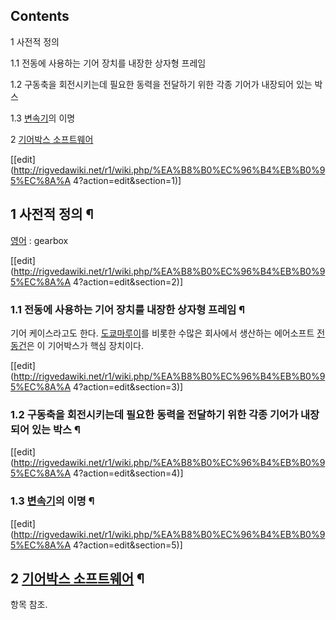 ## Contents

    

1 사전적 정의

    

1.1 전동에 사용하는 기어 장치를 내장한 상자형 프레임

1.2 구동축을 회전시키는데 필요한 동력을 전달하기 위한 각종 기어가 내장되어 있는 박스

1.3 [변속기](%EB%B3%80%EC%86%8D%EA%B8%B0.md)의 이명

2 [기어박스 소프트웨어](%EA%B8%B0%EC%96%B4%EB%B0%95%EC%8A%A4%20%EC%86%8C%ED%94%84%ED%8A%B8%EC%9B%A8%EC%96%B4.md)

[[edit](http://rigvedawiki.net/r1/wiki.php/%EA%B8%B0%EC%96%B4%EB%B0%95%EC%8A%A
4?action=edit&section=1)]

## 1 사전적 정의 ¶

[영어](%EC%98%81%EC%96%B4.md) : gearbox

[[edit](http://rigvedawiki.net/r1/wiki.php/%EA%B8%B0%EC%96%B4%EB%B0%95%EC%8A%A
4?action=edit&section=2)]

### 1.1 전동에 사용하는 기어 장치를 내장한 상자형 프레임 ¶

기어 케이스라고도 한다. [도쿄마루이](%EB%8F%84%EC%BF%84%EB%A7%88%EB%A3%A8%EC%9D%B4.md)를
비롯한 수많은 회사에서 생산하는 에어소프트 [전동건](%EC%A0%84%EB%8F%99%EA%B1%B4.md)은 이 기어박스가 핵심
장치이다.

[[edit](http://rigvedawiki.net/r1/wiki.php/%EA%B8%B0%EC%96%B4%EB%B0%95%EC%8A%A
4?action=edit&section=3)]

### 1.2 구동축을 회전시키는데 필요한 동력을 전달하기 위한 각종 기어가 내장되어 있는 박스 ¶

[[edit](http://rigvedawiki.net/r1/wiki.php/%EA%B8%B0%EC%96%B4%EB%B0%95%EC%8A%A
4?action=edit&section=4)]

### 1.3 [변속기](%EB%B3%80%EC%86%8D%EA%B8%B0.md)의 이명 ¶

[[edit](http://rigvedawiki.net/r1/wiki.php/%EA%B8%B0%EC%96%B4%EB%B0%95%EC%8A%A
4?action=edit&section=5)]

## 2 [기어박스 소프트웨어](%EA%B8%B0%EC%96%B4%EB%B0%95%EC%8A%A4%20%EC%86%8C%ED%94%84%ED%8A%B8%EC%9B%A8%EC%96%B4.md) ¶

항목 참조.

